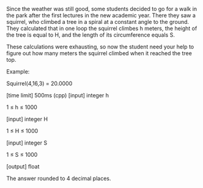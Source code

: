 Since the weather was still good, some students decided to go for a walk in the park after the first lectures in the new academic year. There they saw a squirrel, who climbed a tree in a spiral at a constant angle to the ground. They calculated that in one loop the squirrel climbes h meters, the height of the tree is equal to H, and the length of its circumference equals S.

These calculations were exhausting, so now the student need your help to figure out how many meters the squirrel climbed when it reached the tree top.

Example:

Squirrel(4,16,3) = 20.0000

[time limit] 500ms (cpp)
[input] integer h

1 ≤ h ≤ 1000

[input] integer H

1 ≤ H ≤ 1000

[input] integer S

1 ≤ S ≤ 1000

[output] float

The answer rounded to 4 decimal places.
